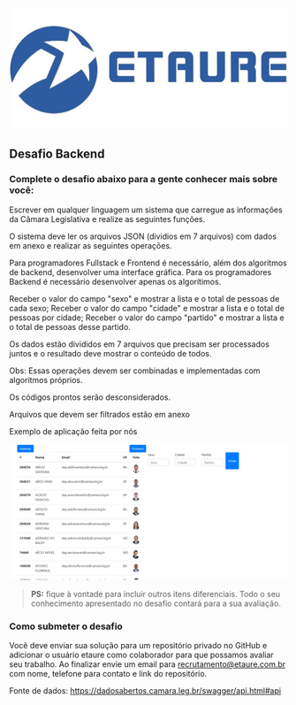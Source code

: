 
![](logo_etaure.jpeg)

## Desafio Backend
### Complete o desafio abaixo para a gente conhecer mais sobre você:

Escrever em qualquer linguagem um sistema que carregue as informações da Câmara Legislativa e realize as seguintes funções.

O sistema deve ler os arquivos JSON (dividios em 7 arquivos) com dados em anexo e realizar as seguintes operações.

Para programadores Fullstack e Frontend é necessário, além dos algoritmos de backend, desenvolver uma interface gráfica. Para os programadores Backend é necessário desenvolver apenas os algorítimos.

Receber o valor do campo "sexo" e mostrar a lista e o total de pessoas de cada sexo;
Receber o valor do campo "cidade" e mostrar a lista e o total de pessoas por cidade;
Receber o valor do campo "partido" e mostrar a lista e o total de pessoas desse partido.

Os dados estão divididos em 7 arquivos que precisam ser processados juntos e o resultado deve mostrar o conteúdo de todos.

Obs: Essas operações devem ser combinadas e implementadas com algoritmos próprios.

Os códigos prontos serão desconsiderados.

Arquivos que devem ser filtrados estão em anexo

Exemplo de aplicação feita por nós

![](print.jpeg)

> **PS:** fique à vontade para incluir outros itens diferenciais. Todo o seu conhecimento apresentado no desafio contará para a sua avaliação.

### Como submeter o desafio
Você deve enviar sua solução para um repositório privado no GitHub e adicionar o usuário etaure como colaborador para que possamos avaliar seu trabalho.
Ao finalizar envie um email para recrutamento@etaure.com.br com nome, telefone para contato e link do repositório.

Fonte de dados: https://dadosabertos.camara.leg.br/swagger/api.html#api